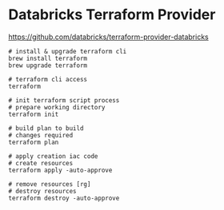 # Databricks Terraform Provider
https://github.com/databricks/terraform-provider-databricks

```shell
# install & upgrade terraform cli
brew install terraform
brew upgrade terraform

# terraform cli access
terraform

# init terraform script process
# prepare working directory
terraform init

# build plan to build
# changes required
terraform plan

# apply creation iac code
# create resources
terraform apply -auto-approve

# remove resources [rg]
# destroy resources
terraform destroy -auto-approve
```